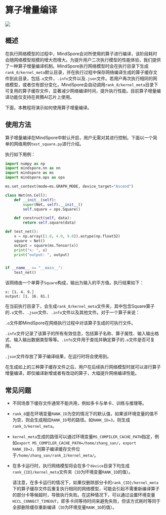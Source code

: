 # 算子增量编译

<a href="https://gitee.com/mindspore/docs/blob/r2.0.0-alpha/tutorials/experts/source_zh_cn/debug/op_compilation.md" target="_blank"><img src="https://mindspore-website.obs.cn-north-4.myhuaweicloud.com/website-images/master/resource/_static/logo_source.png"></a>

## 概述

在执行网络模型的过程中，MindSpore会对所使用的算子进行编译，该阶段耗时会随网络模型规模的增大而增大。为提升用户二次执行模型的性能体验，我们提供了一种算子增量编译机制。MindSpore执行网络模型时会在执行目录下生成`rank_0/kernel_meta`默认目录，并在执行过程中保存网络编译生成的算子缓存文件到此目录，包括`.o`文件，`.info`文件以及`.json`文件。若用户再次执行相同的网络模型，或者仅有部分变化，MindSpore会自动调用`rank_0/kernel_meta`目录下可复用的算子缓存文件，显著减少网络编译时间，提升执行性能。目前算子增量编译功能仅支持在昇腾AI芯片上使用。

下面，本教程将演示如何使用算子增量编译。

## 使用方法

算子增量编译在MindSpore中默认开启，用户无需对其进行控制。下面以一个简单的网络用例`test_square.py`进行介绍。

执行如下用例：

```python
import numpy as np
import mindspore.nn as nn
import mindspore as ms
import mindspore.ops as ops

ms.set_context(mode=ms.GRAPH_MODE, device_target="Ascend")

class Net(nn.Cell):
    def __init__(self):
        super(Net, self).__init__()
        self.square = ops.Square()

    def construct(self, data):
        return self.square(data)

def test_net():
    x = np.array([1.0, 4.0, 9.0]).astype(np.float32)
    square = Net()
    output = square(ms.Tensor(x))
    print("x: ", x)
    print("output: ", output)


if __name__ == "__main__":
    test_net()

```

该网络由一个单算子`Square`构成，输出为输入的平方值。执行结果如下：

```text
x: [1. 4. 9.]
output: [1. 16. 81.]
```

在当前执行目录下，会生成`rank_0/kernel_meta`文件夹，其中包含Square算子的`.o`文件、`.json`文件、`.info`文件以及其他文件。对于一个算子来说：

`.o`文件即MindSpore在网络执行过程中对该算子生成的可执行文件。

`.info`文件记录了该算子的所有有效信息，包括算子名称、算子属性、输入输出格式、输入输出数据类型等等。`.info`文件用于查找并确定算子的`.o`文件是否可复用。

`.json`文件存放了算子编译结果，在运行时将会使用到。

在生成如上的三种算子缓存文件之后，用户在后续执行网络模型时就可以进行算子增量编译，即仅编译新增或者有改动的算子，大幅提升网络编译性能。

## 常见问题

- 不同场景下缓存文件通常不能共用，例如多卡与单卡、训练与推理等。

- `rank_0`是在环境变量`RANK_ID`为空的情况下的默认值，如果该环境变量的值不为空，则会生成相应`RANK_ID`号的路径。如`RANK_ID=3`，则生成`rank_3/kernel_meta`。

- `kernel_meta`生成的路径可以通过环境变量`MS_COMPILER_CACHE_PATH`指定，例如`export MS_COMPILER_CACHE_PATH=/home/zhang_san/`，`export RANK_ID=2`，则算子编译缓存文件位于`/home/zhang_san/rank_2/kernel_meta/`。

- 在多卡运行时，执行网络模型将会在多个`device`目录下均生成`rank_{ID}/kernel_meta`文件夹（`ID`为环境变量`RANK_ID`的值）。

  请注意，在多卡运行的情况下，如果仅删除部分卡的`rank_{ID}/kernel_meta`下的算子缓存文件后重复执行相同的网络模型，可能会引起不需重新编译算子的部分卡等候超时，导致执行失败。在这种情况下，可以通过设置环境变量`HCCL_CONNECT_TIMEOUT`，即多卡间等待时间来避免失败，但该方式耗时等同于全部删除缓存重新编译（`ID`为环境变量`RANK_ID`的值）。
